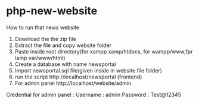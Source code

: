 # php-new-website
How to run that news website

1. Download the the zip file
2. Extract the file and copy website folder
3. Paste inside root directory(for xampp xamp/htdocs, for wampp/www,fpr lamp var/www/html)
4. Create a database with name newsportal
5. Import newsportal.sql file(given inside in website file folder)
6. run the script http://localhost/newsportal (frontend)
7. For admin panel  http://localhost/website/admin

Credential for admin panel :
Username : admin
Password : Test@12345
